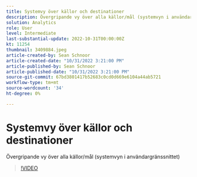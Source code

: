 ```yaml
---
title: Systemvy över källor och destinationer
description: Övergripande vy över alla källor/mål (systemvyn i användargränssnittet)
solution: Analytics
role: User
level: Intermediate
last-substantial-update: 2022-10-31T00:00:00Z
kt: 11254
thumbnail: 3409884.jpeg
article-created-by: Sean Schnoor
article-created-date: "10/31/2022 3:21:00 PM"
article-published-by: Sean Schnoor
article-published-date: "10/31/2022 3:21:00 PM"
source-git-commit: 67bd3801417b52683c0cd0d669e6104a44ab5721
workflow-type: tm+mt
source-wordcount: '34'
ht-degree: 0%

---
```



# Systemvy över källor och destinationer

Övergripande vy över alla källor/mål (systemvyn i användargränssnittet)

>[!VIDEO](https://video.tv.adobe.com/v/3409884/?quality=12&learn=on)
